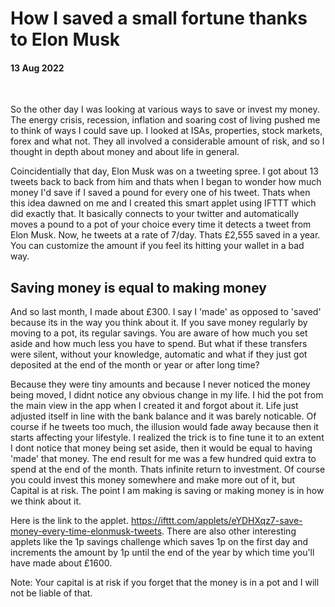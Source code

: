 # How I saved a small fortune thanks to Elon Musk

#### 13 Aug 2022

&nbsp;

So the other day I was looking at various ways to save or invest my money. The energy crisis, recession, inflation and soaring cost of living pushed me to think of ways I could save up. I looked at ISAs, properties, stock markets, forex and what not. They all involved a considerable amount of risk, and so I thought in depth about money and about life in general.

Coincidentially that day, Elon Musk was on a tweeting spree. I got about 13 tweets back to back from him and thats when I began to wonder how much money I'd save if I saved a pound for every one of his tweet. Thats when this idea dawned on me and I created this smart applet using IFTTT which did exactly that. It basically connects to your twitter and automatically moves a pound to a pot of your choice every time it detects a tweet from Elon Musk. Now, he tweets at a rate of 7/day. Thats £2,555 saved in a year. You can customize the amount if you feel its hitting your wallet in a bad way.

## Saving money is equal to making money

And so last month, I made about £300. I say I 'made' as opposed to 'saved' because its in the way you think about it. If you save money regularly by moving to a pot, its regular savings. You are aware of how much you set aside and how much less you have to spend. But what if these transfers were silent, without your knowledge, automatic and what if they just got deposited at the end of the month or year or after long time?

Because they were tiny amounts and because I never noticed the money being moved, I didnt notice any obvious change in my life. I hid the pot from the main view in the app when I created it and forgot about it. Life just adjusted itself in line with the bank balance and it was barely noticable. Of course if he tweets too much, the illusion would fade away because then it starts affecting your lifestyle. I realized the trick is to fine tune it to an extent I dont notice that money being set aside, then it would be equal to having 'made' that money. The end result for me was a few hundred quid extra to spend at the end of the month. Thats infinite return to investment. Of course you could invest this money somewhere and make more out of it, but Capital is at risk. The point I am making is saving or making money is in how we think about it.

Here is the link to the applet. https://ifttt.com/applets/eYDHXqz7-save-money-every-time-elonmusk-tweets. There are also other interesting applets like the 1p savings challenge which saves 1p on the first day and increments the amount by 1p until the end of the year by which time you'll have made about £1600.

Note: Your capital is at risk if you forget that the money is in a pot and I will not be liable of that.
